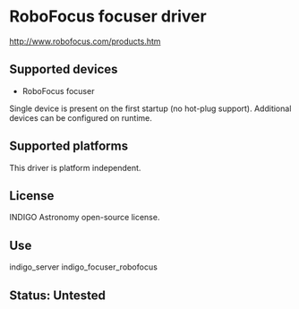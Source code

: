 # RoboFocus focuser driver

http://www.robofocus.com/products.htm

## Supported devices
* RoboFocus focuser

Single device is present on the first startup (no hot-plug support). Additional devices can be configured on runtime.

## Supported platforms

This driver is platform independent.

## License

INDIGO Astronomy open-source license.

## Use

indigo_server indigo_focuser_robofocus

## Status: Untested

